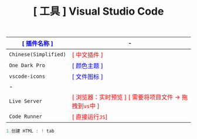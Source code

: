 <h1 align="center">[ 工具 ] Visual Studio Code</h1>
<p align="center">
</p><br/>





| <span style='color:Blue'>[ 插件名称 ]</span> | -                                                            |
| -------------------------------------------- | ------------------------------------------------------------ |
| `Chinese(Simplified)`                        | <span style='color:red'>[ 中文插件 ]</span>                  |
| `One Dark Pro`                               | <span style='color:Blue'>[ 颜色主题 ]</span>                 |
| `vscode-icons`                               | <span style='color:Blue'>[ 文件图标 ]</span>                 |
| -                                            |                                                              |
| `Live Server`                                | <span style='color:red'>[ 浏览器：实时预览 ] [ 需要将项目文件 → 拖拽到`vs`中 ]</span> |
| `Code Runner`                                | <span style='color:red'>[ 直接运行`JS`]</span>               |

```csharp
1.创建 HTML : ! tab


```

